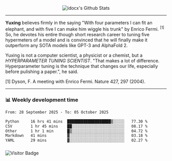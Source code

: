 <div align="center">
    <img align="center" src="https://github-readme-stats.vercel.app/api?username=idocx&show_icons=true&count_private=true&hide_border=true" alt="idocx's Github Stats"></img>
</div>

---

**Yuxing** believes firmly in the saying "With four parameters I can fit an elephant, and with five I can make him wiggle his trunk" by Enrico Fermi. <sup>[1]</sup> So, he devotes his entire though short research career to tuning five hypermeters of a model and is convinced that he will finally make it outperform any SOTA models like GPT-3 and AlphaFold 2.

Yuxing is not a computer scientist, a physicist or a chemist, but a *HYPERPARAMETER TUNING SCIENTIST*. "That makes a lot of difference. Hyperparameter tuning is the technique that changes our life, especially before pulishing a paper.", he said.

[1] Dyson, F. A meeting with Enrico Fermi. Nature 427, 297 (2004).


---

### 📊 Weekly development time
<!--START_SECTION:waka-->

```txt
From: 28 September 2025 - To: 05 October 2025

Python     16 hrs 41 mins  ███████████████████▒░░░░░   77.30 %
CSV        1 hr 45 mins    ██░░░░░░░░░░░░░░░░░░░░░░░   08.17 %
Other      1 hr 1 min      █▒░░░░░░░░░░░░░░░░░░░░░░░   04.72 %
Markdown   41 mins         ▓░░░░░░░░░░░░░░░░░░░░░░░░   03.18 %
YAML       29 mins         ▓░░░░░░░░░░░░░░░░░░░░░░░░   02.27 %
```

<!--END_SECTION:waka-->

### 

![Visitor Badge](https://visitor-badge.laobi.icu/badge?page_id=idocx.idocx)